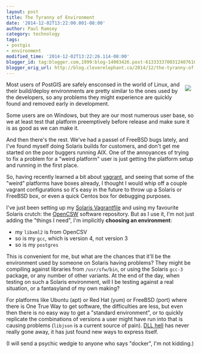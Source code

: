 ```yaml
---
layout: post
title: The Tyranny of Environment
date: '2014-12-02T13:22:00.001-08:00'
author: Paul Ramsey
category: technology
tags:
- postgis
- environment
modified_time: '2014-12-02T13:22:26.114-08:00'
blogger_id: tag:blogger.com,1999:blog-14903426.post-6133333700312407616
blogger_orig_url: http://blog.cleverelephant.ca/2014/12/the-tyranny-of-environment.html
---
```


<img src="http://i.technet.microsoft.com/cc162526.fig01(en-us).gif" style="float: right; padding: 10px"/>

Most users of PostGIS are safely ensconsed in the world of Linux, and their build/deploy environments are pretty similar to the ones used by the developers, so any problems they might experience are quickly found and removed early in development.

Some users are on Windows, but they are our most numerous user base, so we at least test that platform preemptively before release and make sure it is as good as we can make it.

And then there's the rest. We've had a passel of FreeBSD bugs lately, and I've found myself doing Solaris builds for customers, and don't get me started on the poor buggers running AIX. One of the annoyances of trying to fix a problem for a "weird platform" user is just getting the platform setup and running in the first place.

So, having recently learned a bit about [vagrant](https://www.vagrantup.com/), and seeing that some of the "weird" platforms have boxes already, I thought I would whip off a couple vagrant configurations so it's easy in the future to throw up a Solaris or FreeBSD box, or even a quick Centos box for debugging purposes.

I've just been setting up my [Solaris Vagrantfile](https://github.com/pramsey/postgis-vagrant/blob/master/solaris/Vagrantfile) and using my favourite Solaris crutch: the [OpenCSW](http://opencsw.org/) software repository. But as I use it, I'm not just adding the "things I need", I'm implicitly **choosing an environment**:

* my `libxml2` is from OpenCSV
* so is my `gcc`, which is version 4, not version 3
* so is my `postgres`

This is convenient for me, but what are the chances that it'll be the environment used by someone on Solaris having problems? They might be compiling against libraries from `/usr/sfw/bin`, or using the Solaris `gcc-3` package, or any number of other variants. At the end of the day, when testing on such a Solaris environment, will I be testing against a real situation, or a fantasyland of my own making?

For platforms like Ubuntu (apt) or Red Hat (yum) or FreeBSD (port) where there is One True Way to get software, the difficulties are less, but even then there is no easy way to get a "standard environment", or to quickly replicate the combinations of versions a user might have run into that is causing problems (`libjson` is a current source of pain). [DLL hell](http://en.wikipedia.org/wiki/DLL_Hell) has never really gone away, it has just found new ways to express itself.

(I will send a psychic wedgie to anyone who says "docker", I'm not kidding.)